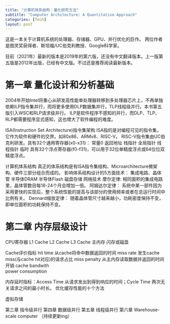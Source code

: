 ```yaml
---
title: "计算机体系结构：量化研究方法"
subtitle: "Computer Architecture: A Quantitative Approach"
categories: [Tech]
layout: post
---
```


这是一本关于计算机系统的处理器、存储器、GPU、并行优化的巨作。
两位作者是图灵奖获得者、斯坦福/UC伯克利教授、Google科学家。

目前（2021年）最新的版本是2019年的第六版，还没有中文翻译版本。上一版第五版是2012年出版，已经有中文版。不过还是推荐阅读最新版本。



# 第一章 量化设计和分析基础
2004年开始Intel将重心从研发高性能单处理器转移到多处理器芯片上，不再单独依赖ILP指令集并行，而将更多使用DLP数据集并行，TLP线程级并行。本书第五版引入WSC和RLP请求级并行。
ILP是软件程序不感知的并行，而DLP、TLP、RLP都需要程序显式感知，这也增大了软件编程的难度。

ISA(Instruction Set Architecture)指令集架构
ISA指的是对编程可见的指令集，它作为软件和硬件的交界。如80x86、ARMv8、RISC-V。
RISC-V指令集由UC伯克利研发。具有32个通用寄存器(x0-x31)：
常量0
返回地址
栈指针
全局指针
线程指针
临时
具有32个浮点寄存器(f0-f31)，可以用于32位单精度浮点或64位位双精度浮点。

计算机体系结构
真正的体系结构是有ISA指令集结构、Microarchitecture微架构、硬件三部分组合而成的。
影响体系结构设计的5方面技术：
集成电路、晶体管
半导体DRAM
半导体Flash
磁盘存储
网络技术
摩尔定律:
相同面积的集成电路里，晶体管数目每18-24个月会增加一倍。
阿姆达尔定律：
系统中某一部件因为采用更快的实现后，整个系统性能的提高与该部分的使用频率或者在总运行时间中比例有关。
Dennard缩放定律：
随着晶体管尺寸越来越小，功耗密度保持不变，即单位面积的功耗保持不变。

# 第二章 内存层级设计
CPU寄存器
L1 Cache
L2 Cache
L3 Cache
主内存
闪存或磁盘

Cache评价指标
hit time 从cache将命中数据返回的时间
miss rate 发生cache miss(与cache hit对应)的请求占比
miss penalty 从主内存读取数据并返回的时间开销
cache bandwith  
power consumption

内存延时指标：Access Time 从请求发出到得到响应的时间；Cycle Time 两次无关请求之间的最小时长。
优化缓存性能的十个方法

虚拟存储



第三章 指令级并行
第四章 数据级并行
第五章 线程级并行
第六章 Warehouse-scale computer
（持续更新ing）


